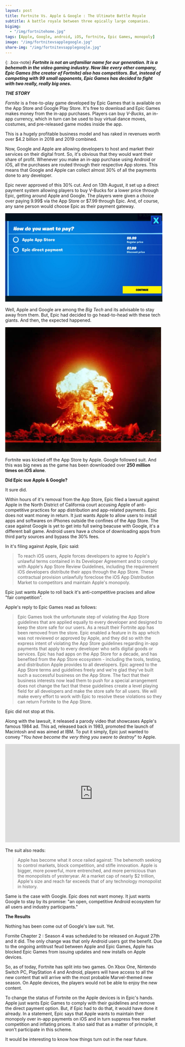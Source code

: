 ```yaml
---
layout: post
title: Fortnite Vs. Apple & Google : The Ultimate Battle Royale
subtitle: A battle royale between three epically large companies.
bigimg: 
  - "/img/fortnitehome.jpg"
tags: [Apple, Google, android, iOS, fortnite, Epic Games, monopoly]
image: "/img/fortnitevsapplegoogle.jpg"
share-img: "/img/fortnitevsapplegoogle.jpg"
---
```


{: .box-note}
***Fortnite is not an unfamiliar name for our generation. It is a behemoth in the video gaming industry. Now like every other company, Epic Games (the creator of Fortnite) also has competitors. But, instead of competing with 99 small opponents, Epic Games has decided to fight with two really, really big ones.***

***THE STORY***

*Fornite* is a free-to-play game developed by Epic Games that is available on the App Store and Google Play Store. It's free to download and Epic Games makes money from the in-app purchases. Players can buy *V-Bucks*, an in-app currency, which in turn can be used to buy virtual dance moves, costumes, and pre-released game modes inside the app.

This is a hugely profitable business model and has raked in revenues worth over $4.2 billion in 2018 and 2019 combined.

Now, Google and Apple are allowing developers to host and market their services on their digital front. So, it's obvious that they would want their share of profit. Whenever you make an in-app purchase using Android or iOS, all the purchases are routed through their respective App stores. This means that Google and Apple can collect almost 30% of all the payments done to any developer.

Epic never approved of this 30% cut. And on 13th August, it set up a direct payment system allowing players to buy V-Bucks for a lower price through Epic, getting around Apple and Google. The players were given a choice over paying 9.99$ via the App Store or $7.99 through Epic. And, of course, any sane person would choose Epic as their payment gateway.

<img src="/img/fortnite2.jpg" alt="Payment Discount">

Well, Apple and Google are among the *Big Tech* and its advisable to stay away from them. But, Epic had decided to go head-to-head with these tech giants. And then, the expected happened. 

<img src="/img/fortnite1.jpg" alt="Boooommmmmmm">

Fortnite was kicked off the App Store by Apple. Google followed suit. And this was big news as the game has been downloaded over **250 million times on iOS alone**.

**Did Epic sue Apple & Google?**

It sure did.

Within hours of it's removal from the App Store, Epic filed a lawsuit against Apple in the North District of California court accusing Apple of anti-competitive practices for app distribution and app-related payments. Epic does not want money in return. It just wants Apple to allow users to install apps and softwares on iPhones outside the confines of the App Store. The case against Google is yet to get into full swing beacuse with Google, it's a different ball game. Android users have a choice of downloading apps from third party sources and bypass the 30% fees.

In it's filing against Apple, Epic said:

> To reach iOS users, Apple forces developers to agree to Apple's unlawful terms contained in its Developer Agreement and to comply with Apple's App Store Review Guidelines, including the requirement iOS developers distribute their apps through the App Store. These contractual provision unlawfully foreclose the iOS App Distribution Market to competitors and maintain Apple's monopoly.

Epic just wants Apple to roll back it's anti-competitive pracises and allow "fair competition".

Apple's reply to Epic Games read as follows:

>Epic Games took the unfortunate step of violating the App Store guidelines that are applied equally to every developer and designed to keep the store safe for our users. As a result their Fortnite app has been removed from the store. Epic enabled a feature in its app which was not reviewed or approved by Apple, and they did so with the express intent of violating the App Store guidelines regarding in-app payments that apply to every developer who sells digital goods or services.
Epic has had apps on the App Store for a decade, and has benefited from the App Store ecosystem - including the tools, testing, and distribution Apple provides to all developers. Epic agreed to the App Store terms and guidelines freely and we're glad they've built such a successful business on the App Store. The fact that their business interests now lead them to push for a special arrangement does not change the fact that these guidelines create a level playing field for all developers and make the store safe for all users. We will make every effort to work with Epic to resolve these violations so they can return Fortnite to the App Store.

Epic did not stop at this.

Along with the lawsuit, it released a parody video that showcases Apple's famous 1984 ad. This ad, released back in 1983, promoted the launch of Macintosh and was aimed at IBM. To put it simply, Epic just wanted to convey "*You have become the very thing you swore to destroy*" to Apple.

<iframe width="560" height="315" src="https://www.youtube.com/embed/euiSHuaw6Q4" frameborder="0" allow="accelerometer; autoplay; encrypted-media; gyroscope; picture-in-picture" allowfullscreen></iframe>

The suit also reads:

> Apple has become what it once railed against: The behemoth seeking to control markets, block competition, and stifle innovation. Apple is bigger, more powerful, more entrenched, and more pernicious than the monopolists of yesteryear. At a market cap of nearly $2 trillion, Apple's size and reach far exceeds that of any technology monopolist in history.

Same is the case with Google. Epic does not want money. It just wants Google to stay by its promise: "an open, competitive Android ecosystem for all users and industry participants."

**The Results**

Nothing has been come out of Google's law suit. Yet.

Fornite Chapter 2 : Season 4 was scheduled to be released on August 27th and it did. The only change was that only Android users got the benefit. Due to the ongoing antitrust feud between Apple and Epic Games, Apple has blocked Epic Games from issuing updates and new installs on Apple devices. 

So, as of today, Fortnite has split into two games. On Xbox One, Nintendo Switch PC, PlayStation 4 and Android, players will have access to all the new content that will arrive with the most probable Marvel-themed new season. On Apple devices, the players would not be able to enjoy the new content. 

To change the status of Fortnite on the Apple devices is in Epic's hands. Apple just wants Epic Games to comply with their guidelines and remove the direct payment option. But, if Epic had to do that, it would have done it already. In a statement, Epic says that Apple wants to maintain their monopoly over in-app payments on iOS and in turn suppress free market competition and inflating prices. It also said that as a matter of principle, it won't participate in this scheme.

It would be interesting to know how things turn out in the near future.
